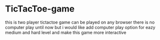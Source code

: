 # TicTacToe-game

this is two player tictactoe game can be played on any browser
there is no computer play until now but i would like add computer play option for eazy medium and hard level
and make this game more interactive
